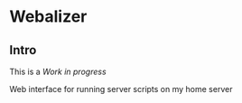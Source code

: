 # Webalizer

## Intro

This is a _Work in progress_

Web interface for running server scripts on my home server
